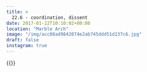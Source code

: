 ```yaml
---
title: >
  22.6 - coordination, dissent
date: 2017-01-22T10:10:02+00:00
location: "Marble Arch"
image: "/img/acc08ad9842074e2ab745ddd51d137c6.jpg"
draft: false
instagram: true
---
```


{{<photo src="/img/acc08ad9842074e2ab745ddd51d137c6.jpg">}}
